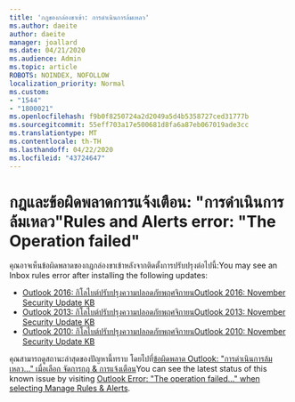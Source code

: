 ```yaml
---
title: 'กฎของกล่องขาเข้า: การดําเนินการล้มเหลว'
ms.author: daeite
author: daeite
manager: joallard
ms.date: 04/21/2020
ms.audience: Admin
ms.topic: article
ROBOTS: NOINDEX, NOFOLLOW
localization_priority: Normal
ms.custom:
- "1544"
- "1800021"
ms.openlocfilehash: f9b0f8250724a2d2049a5d4b5358727ced31777b
ms.sourcegitcommit: 55eff703a17e500681d8fa6a87eb067019ade3cc
ms.translationtype: MT
ms.contentlocale: th-TH
ms.lasthandoff: 04/22/2020
ms.locfileid: "43724647"
---
```

# <a name="rules-and-alerts-error-the-operation-failed"></a><span data-ttu-id="f49d0-102">กฎและข้อผิดพลาดการแจ้งเตือน: "การดําเนินการล้มเหลว"</span><span class="sxs-lookup"><span data-stu-id="f49d0-102">Rules and Alerts error: "The Operation failed"</span></span>

<span data-ttu-id="f49d0-103">คุณอาจเห็นข้อผิดพลาดของกฎกล่องขาเข้าหลังจากติดตั้งการปรับปรุงต่อไปนี้:</span><span class="sxs-lookup"><span data-stu-id="f49d0-103">You may see an Inbox rules error after installing the following updates:</span></span>

- [<span data-ttu-id="f49d0-104">Outlook 2016: กิโลไบต์ปรับปรุงความปลอดภัยพฤศจิกายน</span><span class="sxs-lookup"><span data-stu-id="f49d0-104">Outlook 2016: November Security Update KB</span></span>](https://support.microsoft.com/help/4461506)
- [<span data-ttu-id="f49d0-105">Outlook 2013: กิโลไบต์ปรับปรุงความปลอดภัยพฤศจิกายน</span><span class="sxs-lookup"><span data-stu-id="f49d0-105">Outlook 2013: November Security Update KB</span></span>](https://support.microsoft.com/help/4461486)
- [<span data-ttu-id="f49d0-106">Outlook 2010: กิโลไบต์ปรับปรุงความปลอดภัยพฤศจิกายน</span><span class="sxs-lookup"><span data-stu-id="f49d0-106">Outlook 2010: November Security Update KB</span></span>](https://support.microsoft.com/help/4461585)

<span data-ttu-id="f49d0-107">คุณสามารถดูสถานะล่าสุดของปัญหานี้ทราบ โดยไปที่[ข้อผิดพลาด Outlook: "การดําเนินการล้มเหลว..." เมื่อเลือก จัดการกฎ & การแจ้งเตือน](https://support.office.com/article/Outlook-Error-The-operation-failed-when-selecting-Manage-Rules-Alerts-64b6ff77-98c2-4564-9cbf-25bd8e17fb8b%20)</span><span class="sxs-lookup"><span data-stu-id="f49d0-107">You can see the latest status of this known issue by visiting [Outlook Error: "The operation failed..." when selecting Manage Rules & Alerts](https://support.office.com/article/Outlook-Error-The-operation-failed-when-selecting-Manage-Rules-Alerts-64b6ff77-98c2-4564-9cbf-25bd8e17fb8b%20).</span></span>